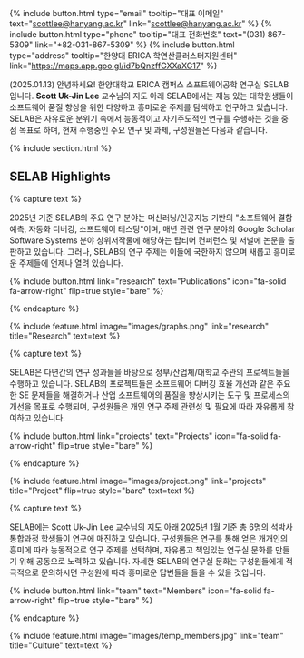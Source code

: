 ---
---

{%
  include button.html
  type="email"
  tooltip="대표 이메일"
  text="scottlee@hanyang.ac.kr"
  link="scottlee@hanyang.ac.kr"
%}
{%
  include button.html
  type="phone"
  tooltip="대표 전화번호"
  text="(031) 867-5309"
  link="+82-031-867-5309"
%}
{%
  include button.html
  type="address"
  tooltip="한양대 ERICA 학연산클러스터지원센터"
  link="https://maps.app.goo.gl/id7bQnzffGXXaXG17"
%}

(2025.01.13) 안녕하세요! 한양대학교 ERICA 캠퍼스 소프트웨어공학 연구실 SELAB입니다. **Scott Uk-Jin Lee** 교수님의 지도 아래 SELAB에서는 재능 있는 대학원생들이 소프트웨어 품질 향상을 위한 다양하고 흥미로운 주제를 탐색하고 연구하고 있습니다. SELAB은 자유로운 분위기 속에서 능동적이고 자기주도적인 연구를 수행하는 것을 중점 목표로 하며, 현재 수행중인 주요 연구 및 과제, 구성원들은 다음과 같습니다.

{% include section.html %}

## SELAB Highlights

{% capture text %}

2025년 기준 SELAB의 주요 연구 분야는 머신러닝/인공지능 기반의 "소프트웨어 결함 예측, 자동화 디버깅, 소프트웨어 테스팅"이며, 매년 관련 연구 분야의 Google Scholar Software Systems 분야 상위저작물에 해당하는 탑티어 컨퍼런스 및 저널에 논문을 출판하고 있습니다. 그러나, SELAB의 연구 주제는 이들에 국한하지 않으며 새롭고 흥미로운 주제들에 언제나 열려 있습니다.

{%
  include button.html
  link="research"
  text="Publications"
  icon="fa-solid fa-arrow-right"
  flip=true
  style="bare"
%}

{% endcapture %}

{%
  include feature.html
  image="images/graphs.png"
  link="research"
  title="Research"
  text=text
%}

{% capture text %}

SELAB은 다년간의 연구 성과들을 바탕으로 정부/산업체/대학교 주관의 프로젝트들을 수행하고 있습니다. SELAB의 프로젝트들은 소프트웨어 디버깅 효율 개선과 같은 주요한 SE 문제들을 해결하거나 산업 소프트웨어의 품질을 향상시키는 도구 및 프로세스의 개선을 목표로 수행되며, 구성원들은 개인 연구 주제 관련성 및 필요에 따라 자유롭게 참여하고 있습니다.

{%
  include button.html
  link="projects"
  text="Projects"
  icon="fa-solid fa-arrow-right"
  flip=true
  style="bare"
%}

{% endcapture %}

{%
  include feature.html
  image="images/project.png"
  link="projects"
  title="Project"
  flip=true
  style="bare"
  text=text
%}

{% capture text %}

SELAB에는 Scott Uk-Jin Lee 교수님의 지도 아래 2025년 1월 기준 총 6명의 석박사통합과정 학생들이 연구에 매진하고 있습니다. 구성원들은 연구를 통해 얻은 개개인의 흥미에 따라 능동적으로 연구 주제를 선택하며, 자유롭고 책임있는 연구실 문화를 만들기 위해 공동으로 노력하고 있습니다. 자세한 SELAB의 연구실 문화는 구성원들에게 적극적으로 문의하시면 구성원에 따라 흥미로운 답변들을 들을 수 있을 것입니다.

{%
  include button.html
  link="team"
  text="Members"
  icon="fa-solid fa-arrow-right"
  flip=true
  style="bare"
%}

{% endcapture %}

{%
  include feature.html
  image="images/temp_members.jpg"
  link="team"
  title="Culture"
  text=text
%}
